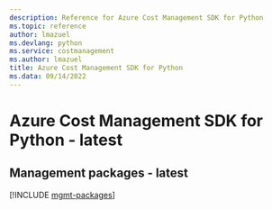```yaml
---
description: Reference for Azure Cost Management SDK for Python
ms.topic: reference
author: lmazuel
ms.devlang: python
ms.service: costmanagement
ms.author: lmazuel
title: Azure Cost Management SDK for Python
ms.data: 09/14/2022
---
```

# Azure Cost Management SDK for Python - latest

## Management packages - latest
[!INCLUDE [mgmt-packages](cost-management-mgmt-index.md)]